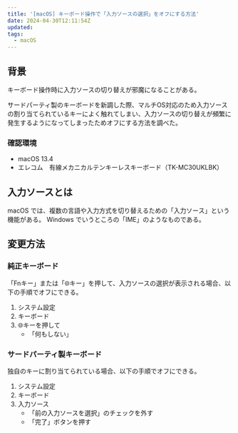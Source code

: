 ```yaml
---
title: '[macOS] キーボード操作で「入力ソースの選択」をオフにする方法'
date: 2024-04-30T12:11:54Z
updated:
tags:
  - macOS
---
```


## 背景

キーボード操作時に入力ソースの切り替えが邪魔になることがある。

サードパーティ製のキーボードを新調した際、マルチOS対応のため入力ソースの割り当てられているキーによく触れてしまい、入力ソースの切り替えが頻繁に発生するようになってしまったためオフにする方法を調べた。

### 確認環境

- macOS 13.4
- エレコム　有線メカニカルテンキーレスキーボード（TK-MC30UKLBK）

## 入力ソースとは

macOS では、複数の言語や入力方式を切り替えるための「入力ソース」という機能がある。
Windows でいうところの「IME」のようなものである。

## 変更方法

### 純正キーボード

「Fnキー」または「🌐キー」を押して、入力ソースの選択が表示される場合、以下の手順でオフにできる。

1. システム設定
2. キーボード
3. 🌐キーを押して
   - 「何もしない」

### サードパーティ製キーボード

独自のキーに割り当てられている場合、以下の手順でオフにできる。

1. システム設定
2. キーボード
3. 入力ソース
   - 「前の入力ソースを選択」のチェックを外す
   - 「完了」ボタンを押す
